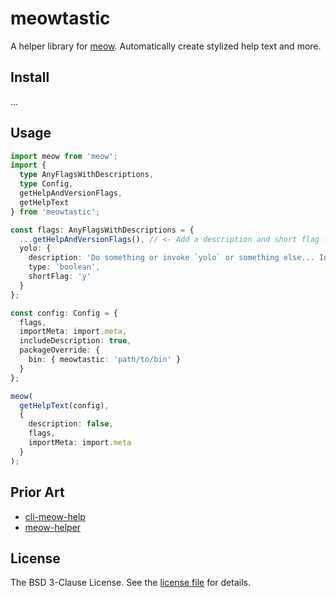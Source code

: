 meowtastic
==========

A helper library for [meow](https://www.npmjs.com/package/meow). Automatically create stylized help
text and more.

Install
-------

...

Usage
-----

```typescript
import meow from 'meow';
import {
  type AnyFlagsWithDescriptions,
  type Config,
  getHelpAndVersionFlags,
  getHelpText
} from 'meowtastic';

const flags: AnyFlagsWithDescriptions = {
  ...getHelpAndVersionFlags(), // <- Add a description and short flag for `help` and `version`.
  yolo: {
    description: 'Do something or invoke `yolo` or something else... Invoke `idk`?',
    type: 'boolean',
    shortFlag: 'y'
  }
};

const config: Config = {
  flags,
  importMeta: import.meta,
  includeDescription: true,
  packageOverride: {
    bin: { meowtastic: 'path/to/bin' }
  }
};

meow(
  getHelpText(config),
  {
    description: false,
    flags,
    importMeta: import.meta
  }
);
```

Prior Art
---------

- [cli-meow-help](https://www.npmjs.com/package/cli-meow-help)
- [meow-helper](https://www.npmjs.com/package/meow-helper)

License
-------

The BSD 3-Clause License. See the [license file](LICENSE) for details.
